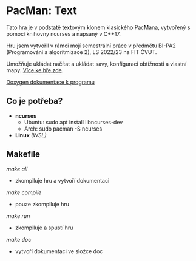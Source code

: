 # PacMan: Text
Tato hra je v podstatě textovým klonem klasického PacMana,
vytvořený s pomocí knihovny ncurses a napsaný v C++17.

Hru jsem vytvořil v rámci mojí semestrální práce v předmětu BI-PA2 
(Programování a algoritmizace 2), LS 2022/23 na FIT ČVUT.

Umožňuje ukládat načítat a ukládat savy, konfiguraci obtížnosti a 
vlastní mapy. [ Více ke hře zde](DOCUMENTATION.md).

[Doxygen dokumentace k programu](doc/index.html)

## Co je potřeba?
- **ncurses**
   - Ubuntu: sudo apt install libncurses-dev
   - Arch: sudo pacman -S ncurses
- **Linux** *(WSL)*

## Makefile
*make all*
- zkompiluje hru a vytvoří dokumentaci

*make compile*
- pouze zkompiluje hru

*make run*
- zkompiluje a spustí hru

*make doc*
- vytvoří dokumentaci ve složce doc

